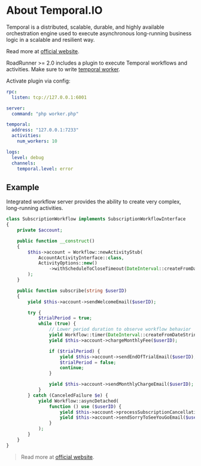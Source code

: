 # About Temporal.IO
Temporal is a distributed, scalable, durable, and highly available orchestration engine used to execute asynchronous 
long-running business logic in a scalable and resilient way.

Read more at [official website](https://docs.temporal.io/).

RoadRunner >= 2.0 includes a plugin to execute Temporal workflows and activities. Make sure to write [temporal worker](/workflow/worker.md).

Activate plugin via config:

```yaml
rpc:
  listen: tcp://127.0.0.1:6001

server:
  command: "php worker.php"

temporal:
  address: "127.0.0.1:7233"
  activities:
    num_workers: 10

logs:
  level: debug
  channels:
    temporal.level: error
```

## Example
Integrated workflow server provides the ability to create very complex, long-running activities.

```php
class SubscriptionWorkflow implements SubscriptionWorkflowInterface
{
    private $account;

    public function __construct()
    {
        $this->account = Workflow::newActivityStub(
            AccountActivityInterface::class,
            ActivityOptions::new()
                ->withScheduleToCloseTimeout(DateInterval::createFromDateString('2 seconds'))
        );
    }

    public function subscribe(string $userID)
    {
        yield $this->account->sendWelcomeEmail($userID);

        try {
            $trialPeriod = true;
            while (true) {
                // Lower period duration to observe workflow behavior
                yield Workflow::timer(DateInterval::createFromDateString('30 days'));
                yield $this->account->chargeMonthlyFee($userID);

                if ($trialPeriod) {
                    yield $this->account->sendEndOfTrialEmail($userID);
                    $trialPeriod = false;
                    continue;
                }

                yield $this->account->sendMonthlyChargeEmail($userID);
            }
        } catch (CanceledFailure $e) {
            yield Workflow::asyncDetached(
                function () use ($userID) {
                    yield $this->account->processSubscriptionCancellation($userID);
                    yield $this->account->sendSorryToSeeYouGoEmail($userID);
                }
            );
        }
    }
}
```

> Read more at [official website](https://docs.temporal.io/application-development?lang=php).
